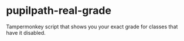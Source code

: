 # pupilpath-real-grade
Tampermonkey script that shows you your exact grade for classes that have it disabled.
